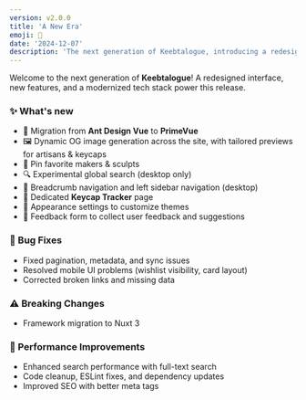 ```yaml
---
version: v2.0.0
title: 'A New Era'
emoji: 🌌
date: '2024-12-07'
description: 'The next generation of Keebtalogue, introducing a redesigned interface, modern tech stack, dynamic OG images, and powerful new customization options.'
---
```


<!-- ## v2.0.0 - A New Era 🌌 (2024-12-07) -->

Welcome to the next generation of **Keebtalogue**! A redesigned interface, new features, and a modernized tech stack power this release.

### ✨ What's new

- 🔄 Migration from **Ant Design Vue** to **PrimeVue**
- 🖼️ Dynamic OG image generation across the site, with tailored previews for artisans & keycaps
- 📌 Pin favorite makers & sculpts
- 🔍 Experimental global search (desktop only)
- 🧭 Breadcrumb navigation and left sidebar navigation (desktop)
- 📑 Dedicated **Keycap Tracker** page
- 🎨 Appearance settings to customize themes
- 📝 Feedback form to collect user feedback and suggestions

### 🐛 Bug Fixes

- Fixed pagination, metadata, and sync issues
- Resolved mobile UI problems (wishlist visibility, card layout)
- Corrected broken links and missing data

### ⚠️ Breaking Changes

- Framework migration to Nuxt 3

### 🚀 Performance Improvements

- Enhanced search performance with full-text search
- Code cleanup, ESLint fixes, and dependency updates
- Improved SEO with better meta tags
